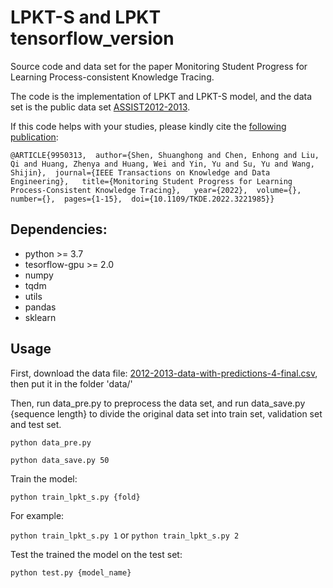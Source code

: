 # LPKT-S and LPKT tensorflow_version

Source code and data set for the paper Monitoring Student Progress for Learning Process-consistent Knowledge Tracing.

The code is the implementation of LPKT and LPKT-S model, and the data set is the public data set [ASSIST2012-2013](https://sites.google.com/site/assistmentsdata/home/2012-13-school-data-withaffect).

If this code helps with your studies, please kindly cite the [following publication](https://ieeexplore.ieee.org/document/9950313):
```
@ARTICLE{9950313,  author={Shen, Shuanghong and Chen, Enhong and Liu, Qi and Huang, Zhenya and Huang, Wei and Yin, Yu and Su, Yu and Wang, Shijin},  journal={IEEE Transactions on Knowledge and Data Engineering},   title={Monitoring Student Progress for Learning Process-Consistent Knowledge Tracing},   year={2022},  volume={},  number={},  pages={1-15},  doi={10.1109/TKDE.2022.3221985}}
```

## Dependencies:

- python >= 3.7
- tesorflow-gpu >= 2.0 
- numpy
- tqdm
- utils
- pandas
- sklearn


## Usage

First, download the data file: [2012-2013-data-with-predictions-4-final.csv](https://sites.google.com/site/assistmentsdata/home/2012-13-school-data-withaffect), then put it in the folder 'data/' 

Then, run data_pre.py to preprocess the data set, and run data_save.py {sequence length} to divide the original data set into train set, validation set and test set. 

`python data_pre.py`


`python data_save.py 50`

Train the model:

`python train_lpkt_s.py {fold}`

For example:

`python train_lpkt_s.py 1`  or `python train_lpkt_s.py 2`

Test the trained the model on the test set:

`python test.py {model_name}`



